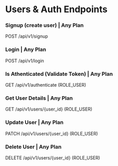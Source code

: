 # Users & Auth Endpoints

### Signup (create user) | Any Plan

POST /api/v1/signup


### Login | Any Plan

POST /api/v1/login


### Is Athenticated (Validate Token) | Any Plan

GET /api/v1/authenticate (ROLE_USER)


### Get User Details | Any Plan

GET /api/v1/users/{user_id} (ROLE_USER)


### Update User | Any Plan

PATCH /api/v1/users/{user_id} (ROLE_USER)


### Delete User | Any Plan

DELETE /api/v1/users/{user_id} (ROLE_USER)
